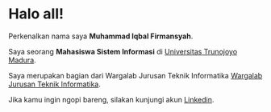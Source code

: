 # Halo all! 

Perkenalkan nama saya **Muhammad Iqbal Firmansyah**.<br>

Saya seorang **Mahasiswa Sistem Informasi** di [Universitas Trunojoyo Madura](https://www.trunojoyo.ac.id/).<br>

Saya merupakan bagian dari Wargalab Jurusan Teknik Informatika [Wargalab Jurusan Teknik Informatika](https://www.instagram.com/wargalabtif_/?hl=id).<br>

Jika kamu ingin ngopi bareng, silakan kunjungi akun [Linkedin](https://www.linkedin.com/in/muhammad-iqbal-firmansyah-469650257/).
